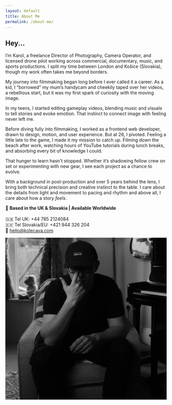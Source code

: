```yaml
---
layout: default
title: About Me
permalink: /about-me/
---
```


<div class="container mt-5 pt-5 about-me-content">

  <div class="row align-items-center g-5">
    <div class="col-md-6">
      <h2 class="fw-light">Hey...</h2>
      <p>
        I’m Karol, a freelance Director of Photography, Camera Operator, and licensed drone pilot working across commercial, documentary, music, and sports productions. I split my time between London and Košice (Slovakia), though my work often takes me beyond borders.
      </p>
      <p>
        My journey into filmmaking began long before I ever called it a career. As a kid, I “borrowed” my mum’s handycam and cheekily taped over her videos, a rebellious start, but it was my first spark of curiosity with the moving image.
      </p>
      <p>
        In my teens, I started editing gameplay videos, blending music and visuals to tell stories and evoke emotion. That instinct to connect image with feeling never left me.
      </p>
      <p>
        Before diving fully into filmmaking, I worked as a frontend web developer, drawn to design, motion, and user experience. But at 26, I pivoted. Feeling a little late to the game, I made it my mission to catch up. Filming down the beach after work, watching hours of YouTube tutorials during lunch breaks, and absorbing every bit of knowledge I could.
      </p>
      <p>
        That hunger to learn hasn't stopped. Whether it’s shadowing fellow crew on set or experimenting with new gear, I see each project as a chance to evolve.
      </p>
      <p>
        With a background in post-production and over 5 years behind the lens, I bring both technical precision and creative instinct to the table. I care about the details from light and movement to pacing and rhythm and above all, I care about how a story <em>feels</em>.
      </p>
      <p class="mt-4">
        📍 <strong>Based in the UK & Slovakia | Available Worldwide</strong><br><br>
        🇬🇧 Tel UK: +44 785 2124084<br>
        🇸🇰 Tel Slovakia/EU: +421 944 326 204<br>
        📧 <a href="mailto:hello@kolecava.com">hello@kolecava.com</a>
      </p>
    </div>
    <div class="col-md-6">
      <img src="/assets/images/karl_bw_me.jpg" class="img-fluid rounded" alt="Karol Kolecava Portrait">
    </div>
  </div>

</div>
